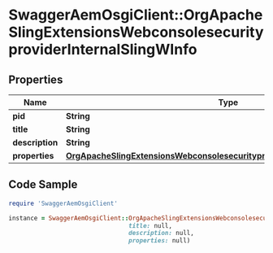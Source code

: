 # SwaggerAemOsgiClient::OrgApacheSlingExtensionsWebconsolesecurityproviderInternalSlingWInfo

## Properties

Name | Type | Description | Notes
------------ | ------------- | ------------- | -------------
**pid** | **String** |  | [optional] 
**title** | **String** |  | [optional] 
**description** | **String** |  | [optional] 
**properties** | [**OrgApacheSlingExtensionsWebconsolesecurityproviderInternalSlingWProperties**](OrgApacheSlingExtensionsWebconsolesecurityproviderInternalSlingWProperties.md) |  | [optional] 

## Code Sample

```ruby
require 'SwaggerAemOsgiClient'

instance = SwaggerAemOsgiClient::OrgApacheSlingExtensionsWebconsolesecurityproviderInternalSlingWInfo.new(pid: null,
                                 title: null,
                                 description: null,
                                 properties: null)
```


